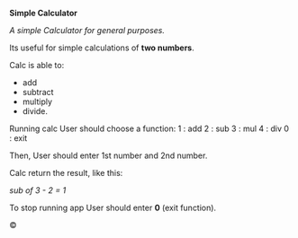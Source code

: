 **Simple Calculator**

_A simple Calculator for general purposes._

Its useful for simple calculations of **two numbers**.

Calc is able to:
- add
- subtract
- multiply
- divide.

Running calc User should choose a function:
 1 : add
 2 : sub
 3 : mul
 4 : div
 0 : exit

Then, User should enter 1st number and 2nd number.

Calc return the result, like this:

_sub of 3 - 2 = 1_

To stop running app User should enter **0** (exit function).

&copy;

